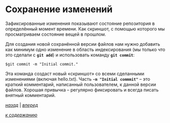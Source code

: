 # Сохранение изменений

Зафиксированные изменения показывают состояние репозитория в определённый момент времени. Как скриншот, с помощью которого мы просматриваем состояние вещей в прошлом.

Для создания новой сохранённой версии файлов нам нужно добавить как минимум одно изменение в область индексирования (мы только что это сделали с **`git add`**) и использовать команду **`git commit`**:

```text
$git commit -m "Initial commit."
```

Эта команда создаст новый «скриншот» со всеми сделанными изменениями (включая hello.txt). Часть **`-m "Initial commmit"`** – это краткий комментарий, написанный пользователем, к данной версии файлов. Хорошая привычка – регулярно фиксировать и всегда писать внятный комментарий.

[*назад*](02_5.md)  |  [*вперед*](03.md)

[*к содержанию*](README.md)
